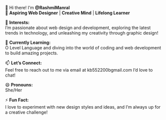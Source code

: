 👋 Hi there! I’m **@RashmiManral**  
🌟 **Aspiring Web Designer** | **Creative Mind** | **Lifelong Learner**

👀 **Interests:**  
I’m passionate about web design and development, exploring the latest trends in technology, and unleashing my creativity through graphic design!

🌱 **Currently Learning:**  
O Level Language and diving into the world of coding and web development to build amazing projects.

📫 **Let’s Connect:**  
Feel free to reach out to me via email at kb552200bgmail.com I’d love to chat!

😄 **Pronouns:**  
She/Her

⚡ **Fun Fact:**  
I love to experiment with new design styles and ideas, and I’m always up for a creative challenge!
